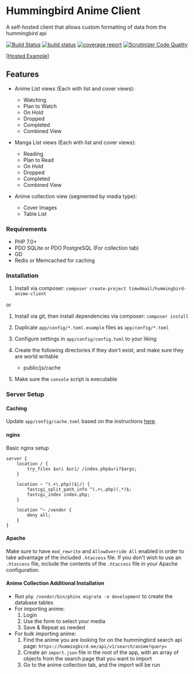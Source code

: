 # Hummingbird Anime Client

A self-hosted client that allows custom formatting of data from the hummingbird api

[![Build Status](https://travis-ci.org/timw4mail/HummingBirdAnimeClient.svg?branch=master)](https://travis-ci.org/timw4mail/HummingBirdAnimeClient)
[![build status](https://git.timshomepage.net/timw4mail/HummingBirdAnimeClient/badges/develop/build.svg)](https://git.timshomepage.net/timw4mail/HummingBirdAnimeClient/commits/develop)
[![coverage report](https://git.timshomepage.net/timw4mail/HummingBirdAnimeClient/badges/develop/coverage.svg)](https://git.timshomepage.net/timw4mail/HummingBirdAnimeClient/commits/develop)
[![Scrutinizer Code Quality](https://scrutinizer-ci.com/g/timw4mail/HummingBirdAnimeClient/badges/quality-score.png?b=master)](https://scrutinizer-ci.com/g/timw4mail/HummingBirdAnimeClient/?branch=master)

[[Hosted Example](https://list.timshomepage.net)]

## Features

* Anime List views (Each with list and cover views):
	* Watching
	* Plan to Watch
	* On Hold
	* Dropped
	* Completed
	* Combined View

* Manga List views (Each with list and cover views):
	* Reading
	* Plan to Read
	* On Hold
	* Dropped
	* Completed
	* Combined View

* Anime collection view (segmented by media type):
	* Cover Images
	* Table List

### Requirements

* PHP 7.0+
* PDO SQLite or PDO PostgreSQL (For collection tab)
* GD
* Redis or Memcached for caching

### Installation

1. Install via composer: `composer create-project timw4mail/hummingbird-anime-client`

or

1. Install via git, then install dependencies via composer: `composer install`

2. Duplicate `app/config/*.toml.example` files as `app/config/*.toml`
3. Configure settings in `app/config/config.toml` to your liking
4. Create the following directories if they don't exist, and make sure they are world writable
	* public/js/cache
5. Make sure the `console` script is executable

### Server Setup

#### Caching

Update `app/config/cache.toml` based on the instructions [here](https://git.timshomepage.net/timw4mail/banker/blob/master/README.md).


#### nginx
Basic nginx setup

```nginx
server {
	location / {
		try_files $uri $uri/ /index.php$uri?$args;
	}

	location ~ ^(.+\.php)($|/) {
		fastcgi_split_path_info ^(.+\.php)(.*)$;
		fastcgi_index index.php;
	}

	location ^~ /vendor {
		deny all;
	}
}
```

#### Apache
Make sure to have `mod_rewrite` and `AllowOverride All` enabled in order to take
advantage of the included `.htaccess` file. If you don't wish to use an `.htaccess` file,
include the contents of the `.htaccess` file in your Apache configuration.

#### Anime Collection Additional Installation
* Run `php /vendor/bin/phinx migrate -e development` to create the database tables
* For importing anime:
	1. Login
	2. Use the form to select your media
	3. Save &amp; Repeat as needed
* For bulk importing anime:
	1. Find the anime you are looking for on the hummingbird search api page: `https://hummingbird.me/api/v1/search/anime?query=`
	2. Create an `import.json` file in the root of the app, with an array of objects from the search page that you want to import
	3. Go to the anime collection tab, and the import will be run

